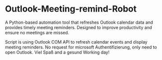# Outlook-Meeting-remind-Robot

A Python-based automation tool that refreshes Outlook calendar data and provides timely meeting reminders. Designed to improve productivity and ensure no meetings are missed.

Script is using Outlook COM API to refresh calendar events and display meeting reminders. No request for microsoft Authentifizierung, only need to open Outlook. Viel Spaß and a gesund Working day!

